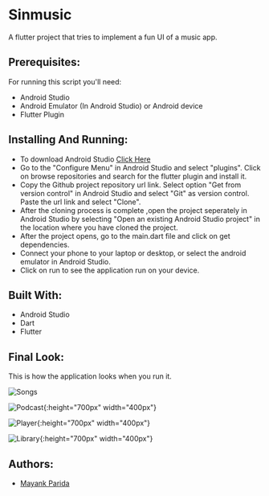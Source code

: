 # Sinmusic
A flutter project that tries to implement a fun UI of a music app.

## Prerequisites:
For running this script you'll need:
* Android Studio
* Android Emulator (In Android Studio) or Android device
* Flutter Plugin

## Installing And Running:
* To download Android Studio [Click Here](https://developer.android.com/studio)
* Go to the "Configure Menu" in Android Studio and select "plugins". Click on browse repositories and search for the flutter plugin and install it.
* Copy the Github project repository url link. Select option "Get from version control" in Android Studio and select "Git" as version control. Paste the url link and select "Clone".
* After the cloning process is complete ,open the project seperately in Android Studio by selecting "Open an existing Android Studio project" in the location where you have cloned the project.
* After the project opens, go to the main.dart file and click on get dependencies.
* Connect your phone to your laptop or desktop, or select the android emulator in Android Studio.
* Click on run to see the application run on your device.

## Built With:
* Android Studio
* Dart 
* Flutter

## Final Look:
This is how the application looks when you run it.

![Songs](https://user-images.githubusercontent.com/68542629/102791274-c4dae000-43cc-11eb-912b-0f38ac3faa2f.jpg=200*200)

![Podcast](https://user-images.githubusercontent.com/68542629/102791303-d1f7cf00-43cc-11eb-985d-0b8b0fd23ccc.jpg){:height="700px" width="400px"}

![Player](https://user-images.githubusercontent.com/68542629/102791322-dae8a080-43cc-11eb-9881-70423144cc19.jpg){:height="700px" width="400px"}

![Library](https://user-images.githubusercontent.com/68542629/102791342-e3d97200-43cc-11eb-9ac1-d3a8ab3a12a9.jpg){:height="700px" width="400px"}



## Authors:
* [Mayank Parida](https://www.linkedin.com/in/mayankparida18/)
